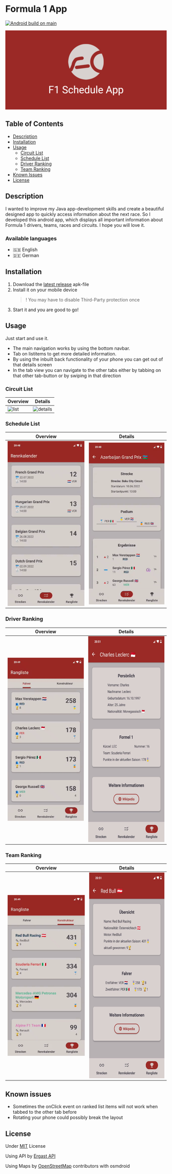 # Formula 1 App

[![Android build on main](https://github.com/tim0-12432/f1-schedule-app/actions/workflows/main_android.yml/badge.svg?branch=main)](https://github.com/tim0-12432/f1-schedule-app/actions/workflows/main_android.yml)

![banner](./app/src/main/res/logo-files/play_store_feature_graphic.png)

## Table of Contents

- [Description](#description)
- [Installation](#installation)
- [Usage](#usage)
  - [Circuit List](#circuit-list)
  - [Schedule List](#schedule-list)
  - [Driver Ranking](#driver-ranking)
  - [Team Ranking](#team-ranking)
- [Known Issues](#known-issues)
- [License](#license)

## Description

I wanted to improve my Java app-development skills and create a beautiful designed app to quickly access information about the next race.
So I developed this android app, which displays all important information about Formula 1 drivers, teams, races and circuits.
I hope you will love it.

### Available languages

- :uk: English
- :de: German

## Installation

1. Download the [latest release](https://github.com/tim0-12432/f1-schedule-app/releases/latest) apk-file
2. Install it on your mobile device
   > ! You may have to disable Third-Party protection once
3. Start it and you are good to go!

## Usage

Just start and use it.
- The main navigation works by using the bottom navbar.
- Tab on listitems to get more detailed information.
- By using the inbuilt back functionality of your phone you can get out of that details screen
- In the tab view you can navigate to the other tabs either by tabbing on that other tab-button or by swiping in that direction

### Circuit List

| Overview | Details |
| --- | --- |
| ![list](docs/src/assets/images/circuits.gif) | ![details](docs/src/assets/images/circuit.gif) |

### Schedule List

| Overview | Details |
| --- | --- |
| ![list](docs/src/assets/images/races.gif) | ![details](docs/src/assets/images/race_results.gif) |

### Driver Ranking

| Overview | Details |
| --- | --- |
| ![list](docs/src/assets/images/driver_ranking.gif) | <img src="./docs/src/assets/images/driver.jpg" height="640px" alt="details" /> |

### Team Ranking

| Overview | Details |
| --- | --- |
| ![list](docs/src/assets/images/team_ranking.gif) | <img src="./docs/src/assets/images/team.jpg" height="640px" alt="details" /> |

## Known issues

- Sometimes the onClick event on ranked list items will not work when tabbed to the other tab before
- Rotating your phone could possibly break the layout

## License

Under [MIT](./LICENSE.md) License

Using API by [Ergast API](https://ergast.com/mrd/)

Using Maps by [OpenStreetMap](https://www.openstreetmap.org/copyright) contributors with osmdroid
